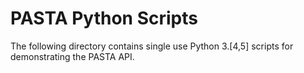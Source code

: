 # PASTA Python Scripts

The following directory contains single use Python 3.[4,5] scripts for
demonstrating the PASTA API.
